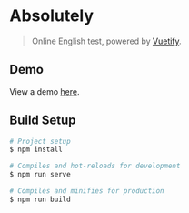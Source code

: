 # Absolutely

> Online English test, powered by [Vuetify](https://vuetifyjs.com/).

## Demo

View a demo [here](http://absolutely.myfirst.website/).

## Build Setup

``` bash
# Project setup
$ npm install

# Compiles and hot-reloads for development
$ npm run serve

# Compiles and minifies for production
$ npm run build
```

